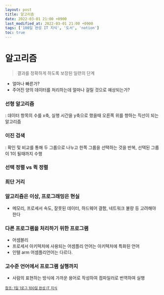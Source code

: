 ```yaml
---
layout: post
title: 알고리즘
date: 2022-03-01 21:00 +0900
last_modified_at: 2022-03-01 21:00 +0900
tags: ['100일 완성 IT 지식', '도서', 'notion']
toc: true
---
```

# 알고리즘
> 결과를 정확하게 하도록 보장된 일련의 단계

- 얼마나 빠른가?
- 주어진 양의 데이터를 처리하는데 얼마나 걸릴 것으로 예상되는가?

### 선형 알고리즘
: 데이터 항목의 수를 x축, 실행 시간을 y축으로 했을때 오른쪽 위를 향하는 직선이 되는 알고리즘


### 이진 검색
: 확인 및 비교를 통해 두 그룹으로 나누고 한쪽 그룹을 선택하는 것을 반복, 선택된 그룹이 1이 될때까지 수행

### 선택 정렬 vs 퀵 정렬

### 최단 거리

### 알고리즘은 이상, 프로그래밍은 현실
- 메모리, 프로세서 속도, 잘못된 데이터, 하드웨어 결함, 네트워크 불량 등 고려해야한다

### 다른 프로그램을 처리하기 위한 프로그램
- 어셈블리
- 프로세서 아키텍처에 사용되는 어셈플리 언어는 아키텍처에 특화된 언어
- 인텔 arm 어셈플리언어는 다르다.

### 고수준 언어에서 프로그램 실행까지
- 사람의 표현하는 방식에 가까운 용어로 작성하여 컴파일러로 번역하여 실행


<sub>[참조: 1일 1로그 100일 완성 IT 지식](http://www.yes24.com/Product/Goods/105803863)</sub>